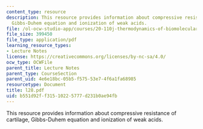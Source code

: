 ```yaml
---
content_type: resource
description: This resource provides information about compressive resistance of cartilage,
  Gibbs-Duhem equation and ionization of weak acids.
file: /ol-ocw-studio-app/courses/20-110j-thermodynamics-of-biomolecular-systems-fall-2005/b551d92ff31510225777d231b0ae94fb_l28.pdf
file_size: 399450
file_type: application/pdf
learning_resource_types:
- Lecture Notes
license: https://creativecommons.org/licenses/by-nc-sa/4.0/
ocw_type: OCWFile
parent_title: Lecture Notes
parent_type: CourseSection
parent_uid: 4e6e18bc-05b5-f575-53e7-4f6a1fa68985
resourcetype: Document
title: l28.pdf
uid: b551d92f-f315-1022-5777-d231b0ae94fb
---
```

This resource provides information about compressive resistance of cartilage, Gibbs-Duhem equation and ionization of weak acids.